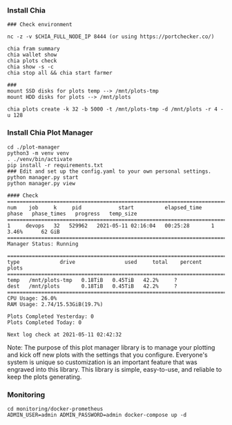 ### Install Chia

```
### Check environment

nc -z -v $CHIA_FULL_NODE_IP 8444 (or using https://portchecker.co/)

chia fram summary
chia wallet show
chia plots check
chia show -s -c
chia stop all && chia start farmer 

### 
mount SSD disks for plots temp --> /mnt/plots-tmp
mount HDD disks for plots --> /mnt/plots

chia plots create -k 32 -b 5000 -t /mnt/plots-tmp -d /mnt/plots -r 4 -u 128
```

### Install Chia Plot Manager 

  
```
cd ./plot-manager
python3 -m venv venv
. ./venv/bin/activate
pip install -r requirements.txt
### Edit and set up the config.yaml to your own personal settings. 
python manager.py start
python manager.py view

#### Check 
===============================================================================================================
num    job     k     pid            start          elapsed_time   phase   phase_times   progress   temp_size
===============================================================================================================
1     devops   32   529962   2021-05-11 02:16:04   00:25:28       1                     3.46%      62 GiB   
===============================================================================================================
Manager Status: Running

==========================================================================
type             drive                used     total    percent   plots
==========================================================================
temp   /mnt/plots-tmp   0.18TiB   0.45TiB   42.2%     ?    
dest   /mnt/plots       0.18TiB   0.45TiB   42.2%     ?    
==========================================================================
CPU Usage: 26.0%
RAM Usage: 2.74/15.53GiB(19.7%)

Plots Completed Yesterday: 0
Plots Completed Today: 0

Next log check at 2021-05-11 02:42:32

```

Note: The purpose of this plot manager library is to manage your plotting and kick off new plots with the settings that you configure. Everyone's system is unique so customization is an important feature that was engraved into this library. This library is simple, easy-to-use, and reliable to keep the plots generating.

### Monitoring 

```
cd monitoring/docker-prometheus
ADMIN_USER=admin ADMIN_PASSWORD=admin docker-compose up -d

```

